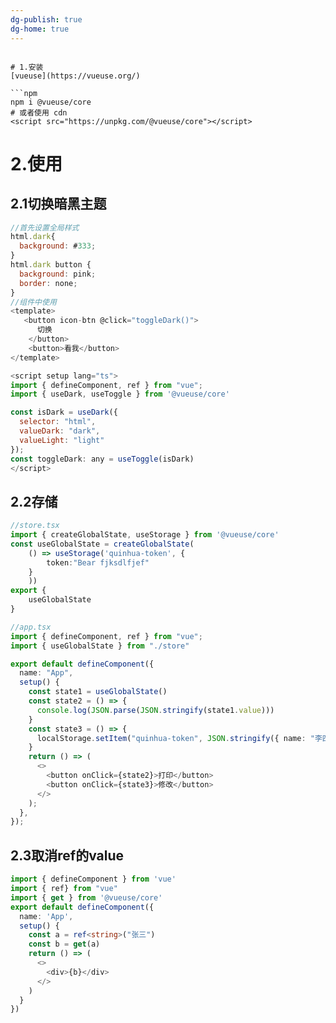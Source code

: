 ```yaml
---
dg-publish: true
dg-home: true
---
```


```

# 1.安装
[vueuse](https://vueuse.org/)

```npm
npm i @vueuse/core
# 或者使用 cdn
<script src="https://unpkg.com/@vueuse/core"></script>
```
# 2.使用
## 2.1切换暗黑主题
```js
//首先设置全局样式
html.dark{
  background: #333;
}
html.dark button {
  background: pink;
  border: none;
}
//组件中使用
<template>
   <button icon-btn @click="toggleDark()">
      切换
    </button>
    <button>看我</button>
</template>

<script setup lang="ts">
import { defineComponent, ref } from "vue";
import { useDark, useToggle } from '@vueuse/core'

const isDark = useDark({
  selector: "html",
  valueDark: "dark",
  valueLight: "light"
});
const toggleDark: any = useToggle(isDark)
</script>
```

## 2.2存储

```ts
//store.tsx
import { createGlobalState, useStorage } from '@vueuse/core'
const useGlobalState = createGlobalState(
    () => useStorage('quinhua-token', {
        token:"Bear fjksdlfjef"
    }
    ))
export {
    useGlobalState
}
```

```ts
//app.tsx
import { defineComponent, ref } from "vue";
import { useGlobalState } from "./store"

export default defineComponent({
  name: "App",
  setup() {
    const state1 = useGlobalState()
    const state2 = () => {
      console.log(JSON.parse(JSON.stringify(state1.value)))
    }
    const state3 = () => {
      localStorage.setItem("quinhua-token", JSON.stringify({ name: "李四", age: 24 }))
    }
    return () => (
      <>
        <button onClick={state2}>打印</button>
        <button onClick={state3}>修改</button>
      </>
    );
  },
});
```

##  2.3取消ref的value

```ts
import { defineComponent } from 'vue'
import { ref} from "vue"
import { get } from '@vueuse/core'
export default defineComponent({
  name: 'App',
  setup() {
    const a = ref<string>("张三")
    const b = get(a)
    return () => (
      <>
        <div>{b}</div>
      </>
    )
  }
})
```

